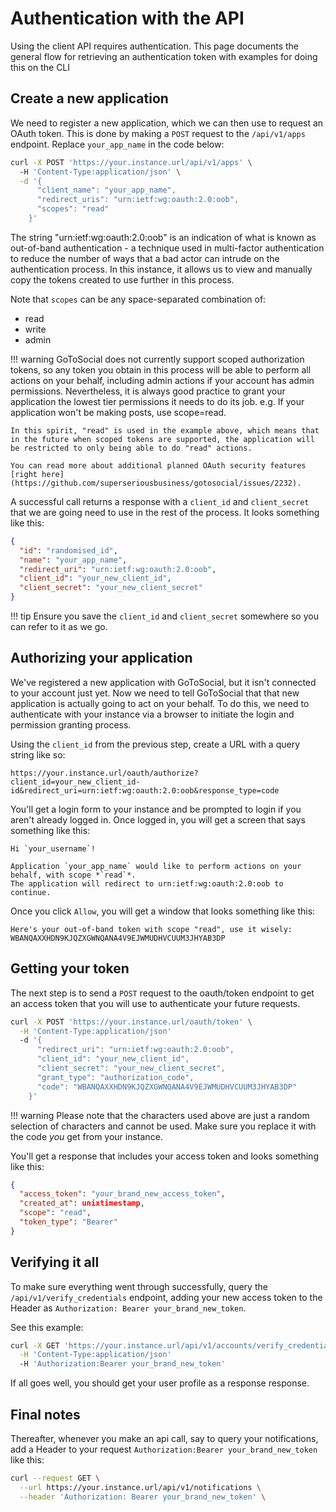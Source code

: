# Authentication with the API

Using the client API requires authentication. This page documents the general flow for retrieving an authentication token with examples for doing this on the CLI

## Create a new application

We need to register a new application, which we can then use to request an OAuth token. This is done by making a `POST` request to the `/api/v1/apps` endpoint. Replace `your_app_name` in the code below:

```bash
curl -X POST 'https://your.instance.url/api/v1/apps' \ 
  -H 'Content-Type:application/json' \
  -d '{
      "client_name": "your_app_name",
      "redirect_uris": "urn:ietf:wg:oauth:2.0:oob",
      "scopes": "read"
    }'
```

The string "urn:ietf:wg:oauth:2.0:oob" is an indication of what is known as out-of-band authentication - a technique used in multi-factor authentication to reduce the number of ways that a bad actor can intrude on the authentication process. In this instance, it allows us to view and manually copy the tokens created to use further in this process.

Note that `scopes` can be any space-separated combination of:

- read
- write
- admin

!!! warning
    GoToSocial does not currently support scoped authorization tokens, so any token you obtain in this process will be able to perform all actions on your behalf, including admin actions if your account has admin permissions. Nevertheless, it is always good practice to grant your application the lowest tier permissions it needs to do its job. e.g. If your application won't be making posts, use scope=read.
   
    In this spirit, "read" is used in the example above, which means that in the future when scoped tokens are supported, the application will be restricted to only being able to do "read" actions.
   
    You can read more about additional planned OAuth security features [right here](https://github.com/superseriousbusiness/gotosocial/issues/2232).

A successful call returns a response with a `client_id` and `client_secret` that we are going need to use in the rest of the process. It looks something like this: 
```json
{
  "id": "randomised_id",
  "name": "your_app_name",
  "redirect_uri": "urn:ietf:wg:oauth:2.0:oob",
  "client_id": "your_new_client_id",
  "client_secret": "your_new_client_secret"
}
```

!!! tip
    Ensure you save the `client_id` and `client_secret` somewhere so you can refer to it as we go.

## Authorizing your application

We've registered a new application with GoToSocial, but it isn't connected to your account just yet. Now we need to tell GoToSocial that that new application is actually going to act on your behalf. To do this, we need to authenticate with your instance via a browser to initiate the login and permission granting process.

Using the `client_id` from the previous step, create a URL with a query string like so:
```
https://your.instance.url/oauth/authorize?client_id=your_new_client_id-id&redirect_uri=urn:ietf:wg:oauth:2.0:oob&response_type=code
```

You'll get a login form to your instance and be prompted to login if you aren't already logged in. Once logged in, you will get a screen that says something like this:
```
Hi `your_username`!

Application `your_app_name` would like to perform actions on your behalf, with scope *`read`*.
The application will redirect to urn:ietf:wg:oauth:2.0:oob to continue.
```

Once you click `Allow`, you will get a window that looks something like this:

```
Here's your out-of-band token with scope "read", use it wisely:
WBANQAXXHDN9KJQZXGWNQANA4V9EJWMUDHVCUUM3JHYAB3DP
```


## Getting your token
The next step is to send a `POST` request to the oauth/token endpoint to get an access token that you will use to authenticate your future requests. 
```bash
curl -X POST 'https://your.instance.url/oauth/token' \
  -H 'Content-Type:application/json' 
  -d '{
      "redirect_uri": "urn:ietf:wg:oauth:2.0:oob",
      "client_id": "your_new_client_id",
      "client_secret": "your_new_client_secret",
      "grant_type": "authorization_code",
      "code": "WBANQAXXHDN9KJQZXGWNQANA4V9EJWMUDHVCUUM3JHYAB3DP"
    }' 
```
!!! warning
    Please note that the characters used above are just a random selection of characters and cannot be used.
    Make sure you replace it with the code *you* get from your instance.

You'll get a response that includes your access token and looks something like this:
```json
{
  "access_token": "your_brand_new_access_token",
  "created_at": unixtimestamp,
  "scope": "read",
  "token_type": "Bearer"
}
```
## Verifying it all
To make sure everything went through successfully, query the `/api/v1/verify_credentials` endpoint, adding your new access token to the Header as `Authorization: Bearer your_brand_new_token`.

See this example:
```bash
curl -X GET 'https://your.instance.url/api/v1/accounts/verify_credentials' \
  -H 'Content-Type:application/json' 
  -H 'Authorization:Bearer your_brand_new_token'
```
If all goes well, you should get your user profile as a response response.

## Final notes
Thereafter, whenever you make an api call, say to query your notifications, add a Header to your request `Authorization:Bearer your_brand_new_token` like this:
```bash
curl --request GET \
  --url https://your.instance.url/api/v1/notifications \
  --header 'Authorization: Bearer your_brand_new_token' \
```

